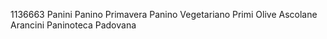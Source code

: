 1136663
Panini
    Panino Primavera
    Panino Vegetariano
Primi
    Olive Ascolane
    Arancini
Paninoteca Padovana